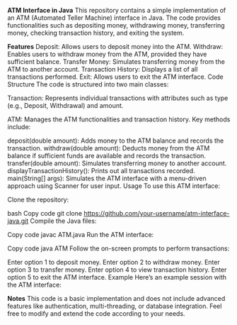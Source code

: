 **ATM Interface in Java**
This repository contains a simple implementation of an ATM (Automated Teller Machine) interface in Java. The code provides functionalities such as depositing money, withdrawing money, transferring money, checking transaction history, and exiting the system.

**Features**
Deposit: Allows users to deposit money into the ATM.
Withdraw: Enables users to withdraw money from the ATM, provided they have sufficient balance.
Transfer Money: Simulates transferring money from the ATM to another account.
Transaction History: Displays a list of all transactions performed.
Exit: Allows users to exit the ATM interface.
Code Structure
The code is structured into two main classes:

Transaction: Represents individual transactions with attributes such as type (e.g., Deposit, Withdrawal) and amount.

ATM: Manages the ATM functionalities and transaction history. Key methods include:

deposit(double amount): Adds money to the ATM balance and records the transaction.
withdraw(double amount): Deducts money from the ATM balance if sufficient funds are available and records the transaction.
transfer(double amount): Simulates transferring money to another account.
displayTransactionHistory(): Prints out all transactions recorded.
main(String[] args): Simulates the ATM interface with a menu-driven approach using Scanner for user input.
Usage
To use this ATM interface:

Clone the repository:

bash
Copy code
git clone https://github.com/your-username/atm-interface-java.git
Compile the Java files:

Copy code
javac ATM.java
Run the ATM interface:

Copy code
java ATM
Follow the on-screen prompts to perform transactions:

Enter option 1 to deposit money.
Enter option 2 to withdraw money.
Enter option 3 to transfer money.
Enter option 4 to view transaction history.
Enter option 5 to exit the ATM interface.
Example
Here’s an example session with the ATM interface:

**Notes**
This code is a basic implementation and does not include advanced features like authentication, multi-threading, or database integration.
Feel free to modify and extend the code according to your needs.
